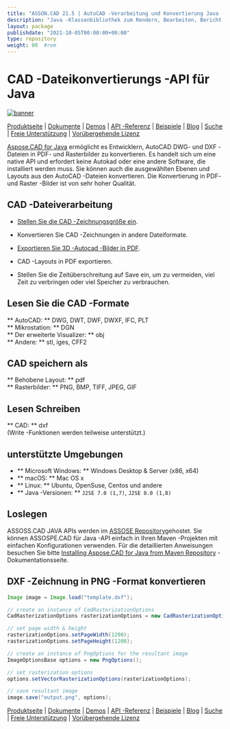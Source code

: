 ```yaml
---
title: "ASSON.CAD 21.5 | AutoCAD -Verarbeitung und Konvertierung Java -API" 
description: "Java -Klassenbibliothek zum Rendern, Bearbeiten, Bericht und Konvertieren von AutoCAD -Zeichnungen in Ihren Apps. Unterstützt 3D -Feststoffe, Kegel, Kugel, Torus, Zylinder, Kasten & Keil usw." 
layout: package
publishdate: "2021-10-05T00:00:00+00:00"
type: repository
weight: 00	#rem
---
```


# CAD -Dateikonvertierungs -API für Java
[![banner](../aspose_cad-for-java-banner.png)](./)

[Produktseite](https://products.aspose.com/cad/java) | [Dokumente](https://docs.aspose.com/cad/java/) | [Demos](https://products.aspose.app/cad/family) | [API -Referenz](https://apireference.aspose.com/cad/java) | [Beispiele](https://github.com/aspose-cad/Aspose.CAD-for-Java) | [Blog](https://blog.aspose.com/category/cad/) | [Suche](https://search.aspose.com/) | [Freie Unterstützung](https://forum.aspose.com/c/cad) | [Vorübergehende Lizenz](https://purchase.aspose.com/temporary-license)

[Aspose.CAD for Java](https://products.aspose.com/cad/java) ermöglicht es Entwicklern, AutoCAD DWG- und DXF -Dateien in PDF- und Rasterbilder zu konvertieren. Es handelt sich um eine native API und erfordert keine Autokad oder eine andere Software, die installiert werden muss. Sie können auch die ausgewählten Ebenen und Layouts aus den AutoCAD -Dateien konvertieren. Die Konvertierung in PDF- und Raster -Bilder ist von sehr hoher Qualität.

## CAD -Dateiverarbeitung

- [Stellen Sie die CAD -Zeichnungsgröße ein](https://docs.aspose.com/cad/java/adjusting-cad-drawing-size/).
- Konvertieren Sie CAD -Zeichnungen in andere Dateiformate.

- [Exportieren Sie 3D -Autocad -Bilder in PDF](https://docs.aspose.com/cad/java/exporting-cad/).
- CAD -Layouts in PDF exportieren.
- Stellen Sie die Zeitüberschreitung auf Save ein, um zu vermeiden, viel Zeit zu verbringen oder viel Speicher zu verbrauchen.

## Lesen Sie die CAD -Formate
** AutoCAD: ** DWG, DWT, DWF, DWXF, IFC, PLT \
** Mikrostation: ** DGN \
** Der erweiterte Visualizer: ** obj \
** Andere: ** stl, iges, CFF2

## CAD speichern als
** Behobene Layout: ** pdf \
** Rasterbilder: ** PNG, BMP, TIFF, JPEG, GIF

## Lesen Schreiben
** CAD: ** dxf \
(Write -Funktionen werden teilweise unterstützt.)

## unterstützte Umgebungen
- ** Microsoft Windows: ** Windows Desktop & Server (x86, x64)
- ** macOS: ** Mac OS x
- ** Linux: ** Ubuntu, OpenSuse, Centos und andere
- ** Java -Versionen: ** `J2SE 7.0 (1,7)`, `J2SE 8.0 (1,8)`

## Loslegen

ASSOSS.CAD JAVA APIs werden im [ASSOSE Repository](https://releases.aspose.com/cad/java/) ​​gehostet. Sie können ASSOSPE.CAD für Java -API einfach in Ihren Maven -Projekten mit einfachen Konfigurationen verwenden. Für die detaillierten Anweisungen besuchen Sie bitte [Installing Aspose.CAD for Java from Maven Repository](https://docs.aspose.com/cad/java/installation/) -Dokumentationsseite.

## DXF -Zeichnung in PNG -Format konvertieren

```java
Image image = Image.load("template.dxf"); 

// create an instance of CadRasterizationOptions
CadRasterizationOptions rasterizationOptions = new CadRasterizationOptions();

// set page width & height
rasterizationOptions.setPageWidth(1200);
rasterizationOptions.setPageHeight(1200);

// create an instance of PngOptions for the resultant image
ImageOptionsBase options = new PngOptions();

// set rasterization options
options.setVectorRasterizationOptions(rasterizationOptions);

// save resultant image
image.save("output.png", options);
```

[Produktseite](https://products.aspose.com/cad/java) | [Dokumente](https://docs.aspose.com/cad/java/) | [Demos](https://products.aspose.app/cad/family) | [API -Referenz](https://apireference.aspose.com/cad/java) | [Beispiele](https://github.com/aspose-cad/Aspose.CAD-for-Java) | [Blog](https://blog.aspose.com/category/cad/) | [Suche](https://search.aspose.com/) | [Freie Unterstützung](https://forum.aspose.com/c/cad) | [Vorübergehende Lizenz](https://purchase.aspose.com/temporary-license)
